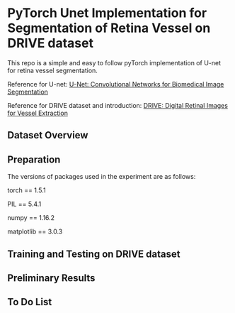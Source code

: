 # PyTorch Unet Implementation for Segmentation of Retina Vessel on DRIVE dataset

This repo is a simple and easy to follow pyTorch implementation of U-net for retina vessel segmentation. 

Reference for U-net: [U-Net: Convolutional Networks for Biomedical Image Segmentation](http://arxiv.org/abs/1505.04597)

Reference for DRIVE dataset and introduction: [DRIVE: Digital Retinal Images for Vessel Extraction](https://drive.grand-challenge.org/)


## Dataset Overview



## Preparation

The versions of packages used in the experiment are as follows:

torch == 1.5.1 

PIL == 5.4.1 

numpy == 1.16.2 

matplotlib == 3.0.3


## Training and Testing on DRIVE dataset



## Preliminary Results



## To Do List


